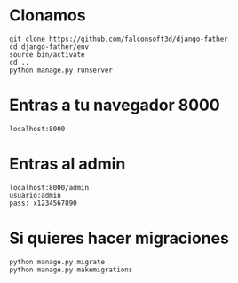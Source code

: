 # Clonamos
```
git clone https://github.com/falconsoft3d/django-father
cd django-father/env
source bin/activate
cd ..
python manage.py runserver
```

# Entras a tu navegador 8000
```
localhost:8000
```

# Entras al admin
```
localhost:8000/admin
usuario:admin
pass: x1234567890
```

# Si quieres hacer migraciones
```
python manage.py migrate
python manage.py makemigrations
```

